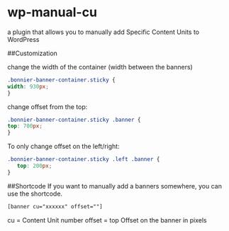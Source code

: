 # wp-manual-cu
a plugin that allows you to manually add Specific Content Units to WordPress

##Customization

change the width of the container (width between the banners)

```css
.bonnier-banner-container.sticky {
width: 930px;
}
```

change offset from the top:

```css
.bonnier-banner-container.sticky .banner {
top: 700px;
}
```

To only change offset on the left/right:

```css
.bonnier-banner-container.sticky .left .banner {
   top: 200px;
}
```

##Shortcode
If you want to manually add a banners somewhere, you can use the shortcode.

```html
[banner cu="xxxxxx" offset=""]
```
cu = Content Unit number
offset = top Offset on the banner in pixels
